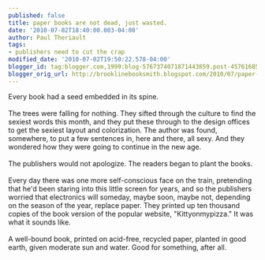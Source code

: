 ```yaml
---
published: false
title: paper books are not dead, just wasted.
date: '2010-07-02T18:40:00.003-04:00'
author: Paul Theriault
tags:
- publishers need to cut the crap
modified_date: '2010-07-02T19:50:22.578-04:00'
blogger_id: tag:blogger.com,1999:blog-5767374071871443859.post-4576168592261927881
blogger_orig_url: http://brooklinebooksmith.blogspot.com/2010/07/paper-books-are-not-dead-just-wasted.html
---
```


Every book had a seed embedded in its spine.   <br /><br />The trees were falling for nothing.   They sifted through the culture to find the sexiest words this month, and they put these through to the design offices to get the sexiest layout and colorization.  The author was found, somewhere, to put a few sentences in, here and there, all sexy.  And they wondered how they were going to continue in the new age.<br /><br />The publishers would not apologize.  The readers began to plant the books.<br /><br />Every day there was one more self-conscious face on the train, pretending that he'd been staring into this little screen for years, and so the publishers worried that electronics will someday, maybe soon, maybe not, depending on the season of the year, replace paper.   They printed up ten thousand copies of the book version of the popular website, "Kittyonmypizza."  It was what it sounds like. <br /><br />A well-bound book, printed on acid-free, recycled paper, planted in good earth, given moderate sun and water.    Good for something, after all.